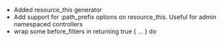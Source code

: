 * Added resource_this generator
* Add support for :path_prefix options on resource_this. Useful for admin namespaced controllers
* wrap some before_filters in returning true { ... } do

